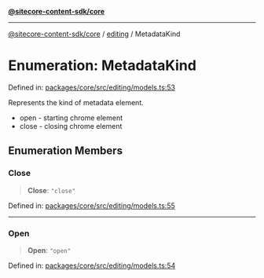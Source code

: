 [**@sitecore-content-sdk/core**](../../README.md)

***

[@sitecore-content-sdk/core](../../README.md) / [editing](../README.md) / MetadataKind

# Enumeration: MetadataKind

Defined in: [packages/core/src/editing/models.ts:53](https://github.com/Sitecore/content-sdk/blob/7a8762cba8d2433002de71e21a5ba27c55dcfe57/packages/core/src/editing/models.ts#L53)

Represents the kind of metadata element.
- open - starting chrome element
- close - closing chrome element

## Enumeration Members

### Close

> **Close**: `"close"`

Defined in: [packages/core/src/editing/models.ts:55](https://github.com/Sitecore/content-sdk/blob/7a8762cba8d2433002de71e21a5ba27c55dcfe57/packages/core/src/editing/models.ts#L55)

***

### Open

> **Open**: `"open"`

Defined in: [packages/core/src/editing/models.ts:54](https://github.com/Sitecore/content-sdk/blob/7a8762cba8d2433002de71e21a5ba27c55dcfe57/packages/core/src/editing/models.ts#L54)
